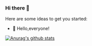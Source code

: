 ### Hi there 👋

Here are some ideas to get you started:

- 🔭  Hello,everyone!


[![Anurag's github stats](https://github-readme-stats.vercel.app/api?username=weichaozhan&hide=contribs,prs,issues&hide_title=true&include_all_commits=true&count_private=true&show_icons=true&title_color=#096dd9&text_color=#f5f5f5&bg_color=#120338,#ffbb96,#ffec3d)](https://github.com/anuraghazra/github-readme-stats)
